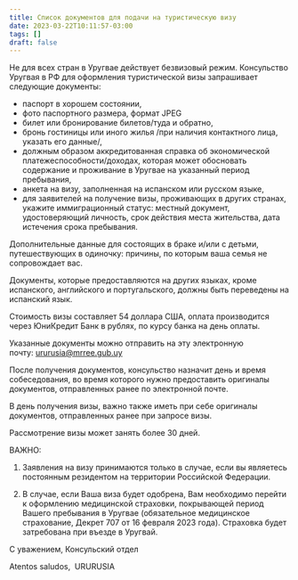 ```yaml
---
title: Список документов для подачи на туристическую визу
date: 2023-03-22T10:11:57-03:00
tags: []
draft: false
---
```


Не для всех стран в Уругвае действует безвизовый режим. Консульство
Уругвая в РФ для оформления туристической визы запрашивает следующие документы:

- паспорт в хорошем состоянии,
- фото паспортного размера, формат JPEG
- билет или бронирование билетов/туда и обратно,
- бронь гостиницы или иного жилья /при наличия контактного лица, указать его данные/,
- должным образом аккредитованная справка об экономической платежеспособности/доходах, которая может обосновать содержание и проживание в Уругвае на указанный период пребывания,
- анкета на визу, заполненная на испанском или русском языке,
- для заявителей на получение визы, проживающих в других странах, укажите иммиграционный статус: местный документ, удостоверяющий личность, срок действия места жительства, дата истечения срока пребывания.

Дополнительные данные для состоящих в браке и/или с детьми, путешествующих в одиночку: причины, по которым ваша семья не сопровождает вас.

Документы, которые предоставляются на других языках, кроме испанского, английского и португальского, должны быть переведены на испанский язык.

Стоимость визы составляет 54 доллара США, оплата производится через ЮниКредит Банк в рублях, по курсу банка на день оплаты.

Указанные документы можно отправить на эту электронную почту: ururusia@mrree.gub.uy

После получения документов, консульство назначит день и время собеседования, во время которого нужно предоставить оригиналы документов, отправленных ранее по электронной почте.

В день получения визы, важно также иметь при себе оригиналы документов, отправленных ранее при запросе визы.

Рассмотрение визы может занять более 30 дней.

ВАЖНО:

1. Заявления на визу принимаются только в случае, если вы являетесь постоянным резидентом на территории Российской Федерации.

2. В случае, если Ваша виза будет одобрена, Вам необходимо перейти к оформлению медицинской страховки, покрывающей период Вашего пребывания в Уругвае (обязательное медицинское страхование, Декрет 707 от 16 февраля 2023 года). Страховка будет затребована при въезде в Уругвай.



С уважением, Консульский отдел

Atentos saludos,  URURUSIA
